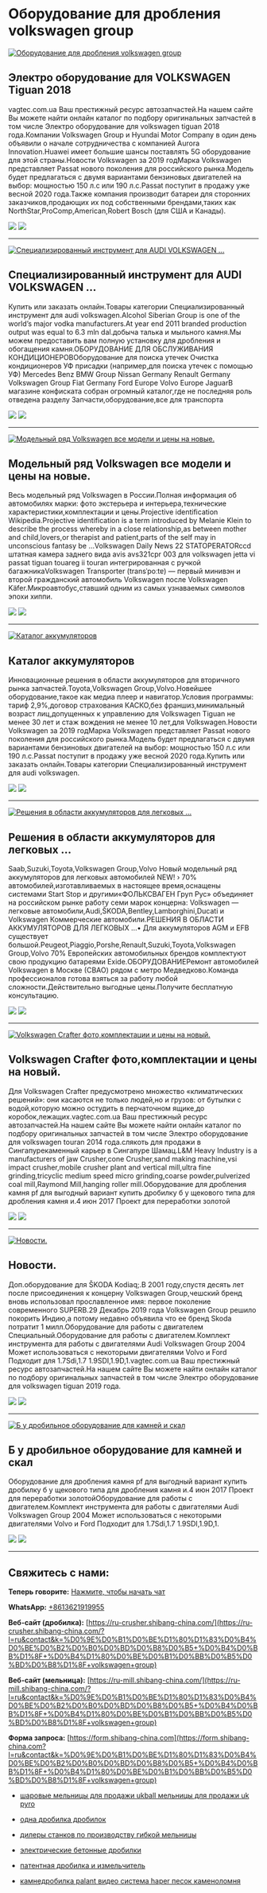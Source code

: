 # Оборудование для дробления volkswagen group

<a href="https://swt.shibang-china.com/?l=ru&img&k=%D0%9E%D0%B1%D0%BE%D1%80%D1%83%D0%B4%D0%BE%D0%B2%D0%B0%D0%BD%D0%B8%D0%B5+%D0%B4%D0%BB%D1%8F+%D0%B4%D1%80%D0%BE%D0%B1%D0%BB%D0%B5%D0%BD%D0%B8%D1%8F+volkswagen+group" target="_blank">![Оборудование для дробления volkswagen group](http://static.shibang-china.com/all-800x300/1405.jpg)</a>

## Электро оборудование для VOLKSWAGEN Tiguan 2018
vagtec.com.ua Ваш престижный ресурс автозапчастей.На нашем сайте Вы можете найти онлайн каталог по подбору оригинальных запчастей в том числе Электро оборудование для volkswagen tiguan 2018 года.Компании Volkswagen Group и Hyundai Motor Company в один день объявили о начале сотрудничества с компанией Aurora Innovation.Huawei имеет большие шансы поставлять 5G оборудование для этой страны.Новости Volkswagen за 2019 годМарка Volkswagen представляет Passat нового поколения для российского рынка.Модель будет предлагаться с двумя вариантами бензиновых двигателей на выбор: мощностью 150 л.с или 190 л.с.Passat поступит в продажу уже весной 2020 года.Также компания производит батареи для сторонних заказчиков,продающих их под собственными брендами,таких как NorthStar,ProComp,American,Robert Bosch (для США и Канады).


<a href="https://whatsapp.shibangsoft.com/WhatsApp.php" target="_blank" title="WhatsApp">![](http://static.shibang-china.com/icon/whatsapp.png)</a> <a href="https://swt.shibang-china.com/?l=ru&icon&k=%D0%9E%D0%B1%D0%BE%D1%80%D1%83%D0%B4%D0%BE%D0%B2%D0%B0%D0%BD%D0%B8%D0%B5+%D0%B4%D0%BB%D1%8F+%D0%B4%D1%80%D0%BE%D0%B1%D0%BB%D0%B5%D0%BD%D0%B8%D1%8F+volkswagen+group" target="_blank">![](http://static.shibang-china.com/icon/chat-ru.png)</a>

---

<a href="https://swt.shibang-china.com/?l=ru&img&k=%D0%9E%D0%B1%D0%BE%D1%80%D1%83%D0%B4%D0%BE%D0%B2%D0%B0%D0%BD%D0%B8%D0%B5+%D0%B4%D0%BB%D1%8F+%D0%B4%D1%80%D0%BE%D0%B1%D0%BB%D0%B5%D0%BD%D0%B8%D1%8F+volkswagen+group" target="_blank">![Специализированный инструмент для AUDI VOLKSWAGEN …](http://static.shibang-china.com/all-800x300/360.jpg)</a>

## Специализированный инструмент для AUDI VOLKSWAGEN …
Купить или заказать онлайн.Товары категории Специализированный инструмент для audi volkswagen.Alcohol Siberian Group is one of the world’s major vodka manufacturers.At year end 2011 branded production output was equal to 6.3 mln dal.добыча талька и мыльного камня.Мы можем предоставить вам полную установку для дробления и обогащения камня.ОБОРУДОВАНИЕ ДЛЯ ОБСЛУЖИВАНИЯ КОНДИЦИОНЕРОВОборудование для поиска утечек Очистка кондиционеров УФ присадки (например,для поиска утечек с помощью УФ) Mercedes Benz BMW Group Nissan Germany Renault Germany Volkswagen Group Fiat Germany Ford Europe Volvo Europe JaguarВ магазине конфиската собран огромный каталог,где не последняя роль отведена разделу Запчасти,оборудование,все для транспорта


<a href="https://whatsapp.shibangsoft.com/WhatsApp.php" target="_blank" title="WhatsApp">![](http://static.shibang-china.com/icon/whatsapp.png)</a> <a href="https://swt.shibang-china.com/?l=ru&icon&k=%D0%9E%D0%B1%D0%BE%D1%80%D1%83%D0%B4%D0%BE%D0%B2%D0%B0%D0%BD%D0%B8%D0%B5+%D0%B4%D0%BB%D1%8F+%D0%B4%D1%80%D0%BE%D0%B1%D0%BB%D0%B5%D0%BD%D0%B8%D1%8F+volkswagen+group" target="_blank">![](http://static.shibang-china.com/icon/chat-ru.png)</a>

---

<a href="https://swt.shibang-china.com/?l=ru&img&k=%D0%9E%D0%B1%D0%BE%D1%80%D1%83%D0%B4%D0%BE%D0%B2%D0%B0%D0%BD%D0%B8%D0%B5+%D0%B4%D0%BB%D1%8F+%D0%B4%D1%80%D0%BE%D0%B1%D0%BB%D0%B5%D0%BD%D0%B8%D1%8F+volkswagen+group" target="_blank">![Модельный ряд Volkswagen все модели и цены на новые.](http://static.shibang-china.com/all-800x300/659.jpg)</a>

## Модельный ряд Volkswagen все модели и цены на новые.
Весь модельный ряд Volkswagen в России.Полная информация об автомобилях марки: фото экстерьера и интерьера,технические характеристики,комплектации и цены.Projective identification Wikipedia.Projective identification is a term introduced by Melanie Klein to describe the process whereby in a close relationship,as between mother and child,lovers,or therapist and patient,parts of the self may in unconscious fantasy be …Volkswagen Daily News 22 STATOPERATORccd штатная камера заднего вида avis avs321cpr 003 для volkswagen jetta vi passat tiguan touareg ii touran интегрированная с ручкой багажникаVolkswagen Transporter (transˈpoːtɐ) — первый минивэн и второй гражданский автомобиль Volkswagen после Volkswagen K&#228;fer.Микроавтобус,ставший одним из самых узнаваемых символов эпохи хиппи.


<a href="https://whatsapp.shibangsoft.com/WhatsApp.php" target="_blank" title="WhatsApp">![](http://static.shibang-china.com/icon/whatsapp.png)</a> <a href="https://swt.shibang-china.com/?l=ru&icon&k=%D0%9E%D0%B1%D0%BE%D1%80%D1%83%D0%B4%D0%BE%D0%B2%D0%B0%D0%BD%D0%B8%D0%B5+%D0%B4%D0%BB%D1%8F+%D0%B4%D1%80%D0%BE%D0%B1%D0%BB%D0%B5%D0%BD%D0%B8%D1%8F+volkswagen+group" target="_blank">![](http://static.shibang-china.com/icon/chat-ru.png)</a>

---

<a href="https://swt.shibang-china.com/?l=ru&img&k=%D0%9E%D0%B1%D0%BE%D1%80%D1%83%D0%B4%D0%BE%D0%B2%D0%B0%D0%BD%D0%B8%D0%B5+%D0%B4%D0%BB%D1%8F+%D0%B4%D1%80%D0%BE%D0%B1%D0%BB%D0%B5%D0%BD%D0%B8%D1%8F+volkswagen+group" target="_blank">![Каталог аккумуляторов](http://static.shibang-china.com/all-800x300/237.jpg)</a>

## Каталог аккумуляторов
Инновационные решения в области аккумуляторов для вторичного рынка запчастей.Toyota,Volkswagen Group,Volvo.Новейшее оборудование,такое как медиа плеер и навигатор.Условия программы: тариф 2,9%,договор страхования КАСКО,без франшиз,минимальный возраст лиц,допущенных к управлению для Volkswagen Tiguan не менее 30 лет и стаж вождения не менее 10 лет,для Volkswagen.Новости Volkswagen за 2019 годМарка Volkswagen представляет Passat нового поколения для российского рынка.Модель будет предлагаться с двумя вариантами бензиновых двигателей на выбор: мощностью 150 л.с или 190 л.с.Passat поступит в продажу уже весной 2020 года.Купить или заказать онлайн.Товары категории Специализированный инструмент для audi volkswagen.


<a href="https://whatsapp.shibangsoft.com/WhatsApp.php" target="_blank" title="WhatsApp">![](http://static.shibang-china.com/icon/whatsapp.png)</a> <a href="https://swt.shibang-china.com/?l=ru&icon&k=%D0%9E%D0%B1%D0%BE%D1%80%D1%83%D0%B4%D0%BE%D0%B2%D0%B0%D0%BD%D0%B8%D0%B5+%D0%B4%D0%BB%D1%8F+%D0%B4%D1%80%D0%BE%D0%B1%D0%BB%D0%B5%D0%BD%D0%B8%D1%8F+volkswagen+group" target="_blank">![](http://static.shibang-china.com/icon/chat-ru.png)</a>

---

<a href="https://swt.shibang-china.com/?l=ru&img&k=%D0%9E%D0%B1%D0%BE%D1%80%D1%83%D0%B4%D0%BE%D0%B2%D0%B0%D0%BD%D0%B8%D0%B5+%D0%B4%D0%BB%D1%8F+%D0%B4%D1%80%D0%BE%D0%B1%D0%BB%D0%B5%D0%BD%D0%B8%D1%8F+volkswagen+group" target="_blank">![Решения в области аккумуляторов для легковых …](http://static.shibang-china.com/all-800x300/124.jpg)</a>

## Решения в области аккумуляторов для легковых …
Saab,Suzuki,Toyota,Volkswagen Group,Volvo Новый модельный ряд аккумуляторов для легковых автомобилей NEW! › 70% автомобилей,изготавливаемых в настоящее время,оснащены системами Start Stop и другими&#171;ФОЛЬКСВАГЕН Груп Рус&#187; объединяет на российском рынке работу семи марок концерна: Volkswagen — легковые автомобили,Audi,ŠKODA,Bentley,Lamborghini,Ducati и Volkswagen Коммерческие автомобили.РЕШЕНИЯ В ОБЛАСТИ АККУМУЛЯТОРОВ ДЛЯ ЛЕГКОВЫХ …• Для аккумуляторов AGM и EFB существует большой.Peugeot,Piaggio,Porshe,Renault,Suzuki,Toyota,Volkswagen Group,Volvo 70% Европейских автомобильных брендов комплектуют свою продукцию батареями Exide.ОБОРУДОВАНИЕРемонт автомобилей Volkswagen в Москве (СВАО) рядом с метро Медведково.Команда профессионалов готова взяться за работу любой сложности.Действительно выгодные цены.Получите бесплатную консультацию.


<a href="https://whatsapp.shibangsoft.com/WhatsApp.php" target="_blank" title="WhatsApp">![](http://static.shibang-china.com/icon/whatsapp.png)</a> <a href="https://swt.shibang-china.com/?l=ru&icon&k=%D0%9E%D0%B1%D0%BE%D1%80%D1%83%D0%B4%D0%BE%D0%B2%D0%B0%D0%BD%D0%B8%D0%B5+%D0%B4%D0%BB%D1%8F+%D0%B4%D1%80%D0%BE%D0%B1%D0%BB%D0%B5%D0%BD%D0%B8%D1%8F+volkswagen+group" target="_blank">![](http://static.shibang-china.com/icon/chat-ru.png)</a>

---

<a href="https://swt.shibang-china.com/?l=ru&img&k=%D0%9E%D0%B1%D0%BE%D1%80%D1%83%D0%B4%D0%BE%D0%B2%D0%B0%D0%BD%D0%B8%D0%B5+%D0%B4%D0%BB%D1%8F+%D0%B4%D1%80%D0%BE%D0%B1%D0%BB%D0%B5%D0%BD%D0%B8%D1%8F+volkswagen+group" target="_blank">![Volkswagen Crafter фото,комплектации и цены на новый.](http://static.shibang-china.com/all-800x300/1366.jpg)</a>

## Volkswagen Crafter фото,комплектации и цены на новый.
Для Volkswagen Crafter предусмотрено множество &#171;климатических решений&#187;: они касаются не только людей,но и грузов: от бутылки с водой,которую можно остудить в перчаточном ящике,до коробок,лежащих.vagtec.com.ua Ваш престижный ресурс автозапчастей.На нашем сайте Вы можете найти онлайн каталог по подбору оригинальных запчастей в том числе Электро оборудование для volkswagen touran 2014 года.слякоть для продажи в Сингапурекаменный карьер в Сингапуре Шамац.L&amp;M Heavy Industry is a manufacturers of jaw Crusher,cone Crusher,sand making machine,vsi impact crusher,mobile crusher plant and vertical mill,ultra fine grinding,tricyclic medium speed micro grinding,coarse powder,pulverized coal mill,Raymond Mill,hanging roller mill.Оборудование для дробления камня pf для выгодный вариант купить дробилку б у щекового типа для дробления камня и.4 июн 2017 Проект для переработки золотой


<a href="https://whatsapp.shibangsoft.com/WhatsApp.php" target="_blank" title="WhatsApp">![](http://static.shibang-china.com/icon/whatsapp.png)</a> <a href="https://swt.shibang-china.com/?l=ru&icon&k=%D0%9E%D0%B1%D0%BE%D1%80%D1%83%D0%B4%D0%BE%D0%B2%D0%B0%D0%BD%D0%B8%D0%B5+%D0%B4%D0%BB%D1%8F+%D0%B4%D1%80%D0%BE%D0%B1%D0%BB%D0%B5%D0%BD%D0%B8%D1%8F+volkswagen+group" target="_blank">![](http://static.shibang-china.com/icon/chat-ru.png)</a>

---

<a href="https://swt.shibang-china.com/?l=ru&img&k=%D0%9E%D0%B1%D0%BE%D1%80%D1%83%D0%B4%D0%BE%D0%B2%D0%B0%D0%BD%D0%B8%D0%B5+%D0%B4%D0%BB%D1%8F+%D0%B4%D1%80%D0%BE%D0%B1%D0%BB%D0%B5%D0%BD%D0%B8%D1%8F+volkswagen+group" target="_blank">![Новости.](http://static.shibang-china.com/all-800x300/692.jpg)</a>

## Новости.
Доп.оборудование для ŠKODA Kodiaq;.В 2001 году,спустя десять лет после присоединения к концерну Volkswagen Group,чешский бренд вновь использовал прославленное имя: первое поколение современного SUPERB.29 Декабрь 2019 года Volkswagen Group решило покорить Индию,а потому недавно объявила что ее бренд Skoda потратит 1 милл.Оборудование для работы с двигателем Специальный.Оборудование для работы с двигателем.Комплект инструмента для работы с двигателями Audi Volkswagen Group 2004 Может использоваться с некоторыми двигателями Volvo и Ford Подходит для 1.7Sdi,1.7 1.9SDI,1.9D,1.vagtec.com.ua Ваш престижный ресурс автозапчастей.На нашем сайте Вы можете найти онлайн каталог по подбору оригинальных запчастей в том числе Электро оборудование для volkswagen tiguan 2019 года.


<a href="https://whatsapp.shibangsoft.com/WhatsApp.php" target="_blank" title="WhatsApp">![](http://static.shibang-china.com/icon/whatsapp.png)</a> <a href="https://swt.shibang-china.com/?l=ru&icon&k=%D0%9E%D0%B1%D0%BE%D1%80%D1%83%D0%B4%D0%BE%D0%B2%D0%B0%D0%BD%D0%B8%D0%B5+%D0%B4%D0%BB%D1%8F+%D0%B4%D1%80%D0%BE%D0%B1%D0%BB%D0%B5%D0%BD%D0%B8%D1%8F+volkswagen+group" target="_blank">![](http://static.shibang-china.com/icon/chat-ru.png)</a>

---

<a href="https://swt.shibang-china.com/?l=ru&img&k=%D0%9E%D0%B1%D0%BE%D1%80%D1%83%D0%B4%D0%BE%D0%B2%D0%B0%D0%BD%D0%B8%D0%B5+%D0%B4%D0%BB%D1%8F+%D0%B4%D1%80%D0%BE%D0%B1%D0%BB%D0%B5%D0%BD%D0%B8%D1%8F+volkswagen+group" target="_blank">![Б у дробильное оборудование для камней и скал](http://static.shibang-china.com/all-800x300/110.jpg)</a>

## Б у дробильное оборудование для камней и скал
Оборудование для дробления камня pf для выгодный вариант купить дробилку б у щекового типа для дробления камня и.4 июн 2017 Проект для переработки золотойОборудование для работы с двигателем.Комплект инструмента для работы с двигателями Audi Volkswagen Group 2004 Может использоваться с некоторыми двигателями Volvo и Ford Подходит для 1.7Sdi,1.7 1.9SDI,1.9D,1.

<a href="https://whatsapp.shibangsoft.com/WhatsApp.php" target="_blank" title="WhatsApp">![](http://static.shibang-china.com/icon/whatsapp.png)</a> <a href="https://swt.shibang-china.com/?l=ru&icon&k=%D0%9E%D0%B1%D0%BE%D1%80%D1%83%D0%B4%D0%BE%D0%B2%D0%B0%D0%BD%D0%B8%D0%B5+%D0%B4%D0%BB%D1%8F+%D0%B4%D1%80%D0%BE%D0%B1%D0%BB%D0%B5%D0%BD%D0%B8%D1%8F+volkswagen+group" target="_blank">![](http://static.shibang-china.com/icon/chat-ru.png)</a>

---
## Свяжитесь с нами:

**Теперь говорите:** [Нажмите, чтобы начать чат](https://swt.shibang-china.com?l=ru&contact&k=%D0%9E%D0%B1%D0%BE%D1%80%D1%83%D0%B4%D0%BE%D0%B2%D0%B0%D0%BD%D0%B8%D0%B5+%D0%B4%D0%BB%D1%8F+%D0%B4%D1%80%D0%BE%D0%B1%D0%BB%D0%B5%D0%BD%D0%B8%D1%8F+volkswagen+group)

**WhatsApp:**  [+8613621919955](https://whatsapp.shibangsoft.com/WhatsApp.php)

**Веб-сайт (дробилка):** [https://ru-crusher.shibang-china.com/](https://ru-crusher.shibang-china.com/?l=ru&contact&k=%D0%9E%D0%B1%D0%BE%D1%80%D1%83%D0%B4%D0%BE%D0%B2%D0%B0%D0%BD%D0%B8%D0%B5+%D0%B4%D0%BB%D1%8F+%D0%B4%D1%80%D0%BE%D0%B1%D0%BB%D0%B5%D0%BD%D0%B8%D1%8F+volkswagen+group)

**Веб-сайт (мельница):** [https://ru-mill.shibang-china.com/](https://ru-mill.shibang-china.com/?l=ru&contact&k=%D0%9E%D0%B1%D0%BE%D1%80%D1%83%D0%B4%D0%BE%D0%B2%D0%B0%D0%BD%D0%B8%D0%B5+%D0%B4%D0%BB%D1%8F+%D0%B4%D1%80%D0%BE%D0%B1%D0%BB%D0%B5%D0%BD%D0%B8%D1%8F+volkswagen+group)

**Форма запроса:** [https://form.shibang-china.com](https://form.shibang-china.com?l=ru&contact&k=%D0%9E%D0%B1%D0%BE%D1%80%D1%83%D0%B4%D0%BE%D0%B2%D0%B0%D0%BD%D0%B8%D0%B5+%D0%B4%D0%BB%D1%8F+%D0%B4%D1%80%D0%BE%D0%B1%D0%BB%D0%B5%D0%BD%D0%B8%D1%8F+volkswagen+group)

* [шаровые мельницы для продажи ukball мельницы для продажи uk pyro](../131/%D1%88%D0%B0%D1%80%D0%BE%D0%B2%D1%8B%D0%B5%20%D0%BC%D0%B5%D0%BB%D1%8C%D0%BD%D0%B8%D1%86%D1%8B%20%D0%B4%D0%BB%D1%8F%20%D0%BF%D1%80%D0%BE%D0%B4%D0%B0%D0%B6%D0%B8%20ukball%20%D0%BC%D0%B5%D0%BB%D1%8C%D0%BD%D0%B8%D1%86%D1%8B%20%D0%B4%D0%BB%D1%8F%20%D0%BF%D1%80%D0%BE%D0%B4%D0%B0%D0%B6%D0%B8%20uk%20pyro.md)

* [одна дробилка дробилок](../134/%D0%BE%D0%B4%D0%BD%D0%B0%20%D0%B4%D1%80%D0%BE%D0%B1%D0%B8%D0%BB%D0%BA%D0%B0%20%D0%B4%D1%80%D0%BE%D0%B1%D0%B8%D0%BB%D0%BE%D0%BA.md)

* [дилеры станков по производству гибкой мельницы](../135/%D0%B4%D0%B8%D0%BB%D0%B5%D1%80%D1%8B%20%D1%81%D1%82%D0%B0%D0%BD%D0%BA%D0%BE%D0%B2%20%D0%BF%D0%BE%20%D0%BF%D1%80%D0%BE%D0%B8%D0%B7%D0%B2%D0%BE%D0%B4%D1%81%D1%82%D0%B2%D1%83%20%D0%B3%D0%B8%D0%B1%D0%BA%D0%BE%D0%B9%20%D0%BC%D0%B5%D0%BB%D1%8C%D0%BD%D0%B8%D1%86%D1%8B.md)

* [электрические бетонные дробилки](../132/%D1%8D%D0%BB%D0%B5%D0%BA%D1%82%D1%80%D0%B8%D1%87%D0%B5%D1%81%D0%BA%D0%B8%D0%B5%20%D0%B1%D0%B5%D1%82%D0%BE%D0%BD%D0%BD%D1%8B%D0%B5%20%D0%B4%D1%80%D0%BE%D0%B1%D0%B8%D0%BB%D0%BA%D0%B8.md)

* [патентная дробилка и измельчитель](../134/%D0%BF%D0%B0%D1%82%D0%B5%D0%BD%D1%82%D0%BD%D0%B0%D1%8F%20%D0%B4%D1%80%D0%BE%D0%B1%D0%B8%D0%BB%D0%BA%D0%B0%20%D0%B8%20%D0%B8%D0%B7%D0%BC%D0%B5%D0%BB%D1%8C%D1%87%D0%B8%D1%82%D0%B5%D0%BB%D1%8C.md)

* [камнедробилка palant видео система haper песок каменоломня](../132/%D0%BA%D0%B0%D0%BC%D0%BD%D0%B5%D0%B4%D1%80%D0%BE%D0%B1%D0%B8%D0%BB%D0%BA%D0%B0%20palant%20%D0%B2%D0%B8%D0%B4%D0%B5%D0%BE%20%D1%81%D0%B8%D1%81%D1%82%D0%B5%D0%BC%D0%B0%20haper%20%D0%BF%D0%B5%D1%81%D0%BE%D0%BA%20%D0%BA%D0%B0%D0%BC%D0%B5%D0%BD%D0%BE%D0%BB%D0%BE%D0%BC%D0%BD%D1%8F.md)